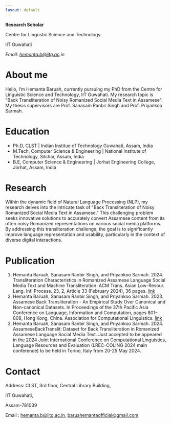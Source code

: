 ```yaml
---
layout: default
---
```


**Research Scholar**

<p>Centre for Lingustic Science and Technology</p>

IIT Guwahati

_Email: hemanta.b@iitg.ac.in_

# About me

Hello, I’m Hemanta Baruah, currently pursuing my PhD from the Centre for Linguistic Science and Technology, IIT Guwahati. My research topic is "Back Transliteration of Noisy Romanized Social Media Text in Assamese". My thesis supervisors are Prof. Sanasam Ranbir Singh and Prof. Priyankoo Sarmah.    

# Education
- Ph.D, CLST | Indian Institue of Technology Guwahati, Assam, India 							       		
- M.Tech, Computer Science & Engineering	| National Institute of Technology, Silchar, Assam, India 			        	
- B.E, Computer Science & Engineering | Jorhat Engineering College, Jorhat, Assam, India

# Research

<!-- In natural language processing (NLP), event extraction aims at detecting event instance(s) in texts and identifying the event type together with its participants and attributes, if existing. The obtained structured representations of events can further be used in diverse tasks, such as to expand existing knowledge base, to monitor social events, and so on. -->

Within the dynamic field of Natural Language Processing (NLP), my research delves into the intricate task of "Back Transliteration of Noisy Romanized Social Media Text in Assamese." This challenging problem seeks innovative solutions to accurately convert Assamese content from its often noisy Romanized representations on various social media platforms. By addressing this transliteration challenge, the goal is to significantly improve language representation and usability, particularly in the context of diverse digital interactions. 


# Publication

1. Hemanta Baruah, Sanasam Ranbir Singh, and Priyankoo Sarmah. 2024. Transliteration Characteristics in Romanized Assamese Language Social Media Text and Machine Transliteration. ACM Trans. Asian Low-Resour. Lang. Inf. Process. 23, 2, Article 33 (February 2024), 36 pages. <a href="https://doi.org/10.1145/3639565" target="_blank"><u>link</u></a>
2. Hemanta Baruah, Sanasam Ranbir Singh, and Priyankoo Sarmah. 2023. Assamese Back Transliteration - An Empirical Study Over Canonical and Non-canonical Datasets. In Proceedings of the 37th Pacific Asia Conference on Language, Information and Computation, pages 801–808, Hong Kong, China. Association for Computational Linguistics. <a href="https://aclanthology.org/2023.paclic-1.80" target="_blank"><u>link</u></a>
3. Hemanta Baruah, Sanasam Ranbir Singh, and Priyankoo Sarmah. 2024. AssameseBackTranslit: Dataset for Back Transliteration in Romanized Assamese Language Social Media Text. Just accepted to be appeared in the 2024 Joint International Conference on Computational Linguistics, Language Resources and Evaluation (LREC-COLING 2024 main conference) to be held in Torino, Italy from 20-25 May 2024.

# Contact

Address: CLST, 3rd floor, Central Library Building,

IIT Guwahati, 

Assam-781039

Email : hemanta.b@iitg.ac.in,
        baruahemantaofficial@gmail.com

